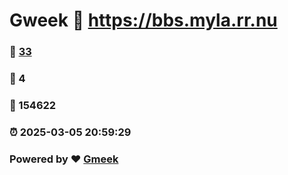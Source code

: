 # Gweek :link: https://bbs.myla.rr.nu 
### :page_facing_up: [33](https://bbs.myla.rr.nu/tag.html) 
### :speech_balloon: 4 
### :hibiscus: 154622 
### :alarm_clock: 2025-03-05 20:59:29 
### Powered by :heart: [Gmeek](https://github.com/Meekdai/Gmeek)
